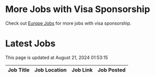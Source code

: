 # More Jobs with Visa Sponsorship

Check out [Europe Jobs](https://github.com/sureshparimi/europejobs#latest-jobs) for more jobs with visa sponsorship.

# Latest Jobs

This page is updated at August 21, 2024 01:53:15

| Job Title | Job Location | Job Link | Job Posted |
| --- | --- | --- | --- |
